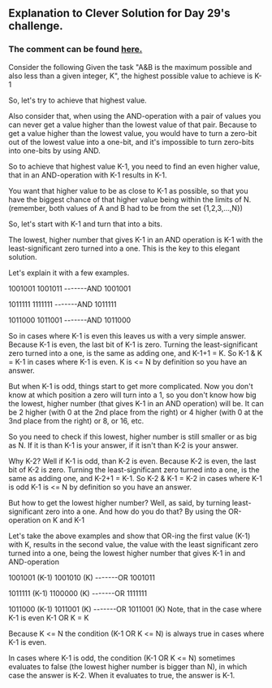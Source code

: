 ## Explanation to Clever Solution for Day 29's challenge.
### The comment can be found [here.](https://www.hackerrank.com/challenges/30-bitwise-and/forum/comments/157544)


Consider the following Given the task "A&B is the maximum possible and also less than a given integer, K", the highest possible value to achieve is K-1

So, let's try to achieve that highest value.

Also consider that, when using the AND-operation with a pair of values you can never get a value higher than the lowest value of that pair. Because to get a value higher than the lowest value, you would have to turn a zero-bit out of the lowest value into a one-bit, and it's impossible to turn zero-bits into one-bits by using AND.

So to achieve that highest value K-1, you need to find an even higher value, that in an AND-operation with K-1 results in K-1.

You want that higher value to be as close to K-1 as possible, so that you have the biggest chance of that higher value being within the limits of N. (remember, both values of A and B had to be from the set {1,2,3,...,N})

So, let's start with K-1 and turn that into a bits.

The lowest, higher number that gives K-1 in an AND operation is K-1 with the least-significant zero turned into a one. This is the key to this elegant solution.

Let's explain it with a few examples.

1001001
1001011
-------AND
1001001


1011111
1111111
-------AND
1011111


1011000
1011001
-------AND
1011000

So in cases where K-1 is even this leaves us with a very simple answer. Because K-1 is even, the last bit of K-1 is zero. Turning the least-significant zero turned into a one, is the same as adding one, and K-1+1 = K. So K-1 & K = K-1 in cases where K-1 is even. K is <= N by definition so you have an answer.

But when K-1 is odd, things start to get more complicated. Now you don't know at which position a zero will turn into a 1, so you don't know how big the lowest, higher number (that gives K-1 in an AND operation) will be. It can be 2 higher (with 0 at the 2nd place from the right) or 4 higher (with 0 at the 3nd place from the right) or 8, or 16, etc.

So you need to check if this lowest, higher number is still smaller or as big as N. If it is than K-1 is your answer, if it isn't than K-2 is your answer.

Why K-2? Well if K-1 is odd, than K-2 is even. Because K-2 is even, the last bit of K-2 is zero. Turning the least-significant zero turned into a one, is the same as adding one, and K-2+1 = K-1. So K-2 & K-1 = K-2 in cases where K-1 is odd K-1 is <= N by definition so you have an answer.

But how to get the lowest higher number? Well, as said, by turning least-significant zero into a one. And how do you do that? By using the OR-operation on K and K-1

Let's take the above examples and show that OR-ing the first value (K-1) with K, results in the second value, the value with the least significant zero turned into a one, being the lowest higher number that gives K-1 in and AND-operation

1001001 (K-1)
1001010 (K)
-------OR
1001011

1011111 (K-1)
1100000 (K)
-------OR
1111111

1011000 (K-1)
1011001 (K)
-------OR
1011001 (K)
Note, that in the case where K-1 is even K-1 OR K = K

Because K <= N the condition (K-1 OR K <= N) is always true in cases where K-1 is even.

In cases where K-1 is odd, the condition (K-1 OR K <= N) sometimes evaluates to false (the lowest higher number is bigger than N), in which case the answer is K-2. When it evaluates to true, the answer is K-1.